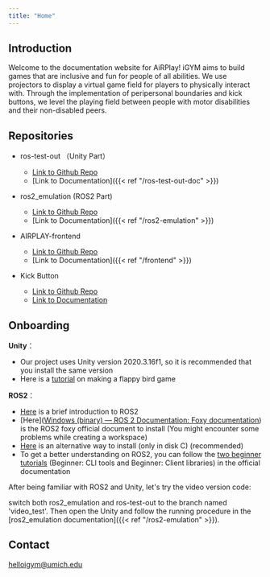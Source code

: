 ```yaml
---
title: "Home"
---
```

## Introduction 

Welcome to the documentation website for AiRPlay! iGYM aims to build games that are inclusive and fun for people of all abilities. We use projectors to display a virtual game field for players to physically interact with. Through the implementation of peripersonal boundaries and kick buttons, we level the playing field between people with motor disabilities and their non-disabled peers.

## Repositories
* ros-test-out （Unity Part）
    * [Link to Github Repo](https://github.com/IGYMAIRPLAY/ros-test-out)
    * [Link to Documentation]({{< ref "/ros-test-out-doc" >}})
* ros2_emulation (ROS2 Part)
    * [Link to Github Repo](https://github.com/IGYMAIRPLAY/ros2_emulation)
    * [Link to Documentation]({{< ref "/ros2-emulation" >}})
* AIRPLAY-frontend
    * [Link to Github Repo](https://github.com/IGYMAIRPLAY/AIRPLAY-frontend)
    * [Link to Documentation]({{< ref "/frontend" >}})

* Kick Button
    * [Link to Github Repo](https://github.com/IGYMAIRPLAY/Airplay_KickButton)
    * [Link to Documentation](https://github.com/IGYMAIRPLAY/Airplay_KickButton)

## Onboarding

**Unity**：

- Our project uses Unity version 2020.3.16f1, so it is recommended that you install the same version
- Here is a [tutorial](https://www.youtube.com/watch?v=XtQMytORBmM) on making a flappy bird game

**ROS2**：

- [Here](https://www.youtube.com/watch?v=7TVWlADXwRw) is a brief introduction to ROS2
- [Here]([Windows (binary) — ROS 2 Documentation: Foxy documentation](https://docs.ros.org/en/foxy/Installation/Windows-Install-Binary.html))  is the ROS2 foxy official document to install (You might encounter some problems while creating a workspace)
- [Here](https://ms-iot.github.io/ROSOnWindows/GettingStarted/SetupRos2.html) is an alternative way to install (only in disk C) (recommended)
- To get a better understanding on ROS2, you can follow the [two beginner tutorials](https://docs.ros.org/en/foxy/Tutorials.html) (Beginner: CLI tools and Beginner: Client libraries) in the official documentation

After being familiar with ROS2 and Unity, let's try the video version code:

switch both ros2_emulation and ros-test-out to the branch named 'video_test'.  Then open the Unity and follow the running procedure in the [ros2_emulation documentation]({{< ref "/ros2-emulation" >}}). 

## Contact 
helloigym@umich.edu

